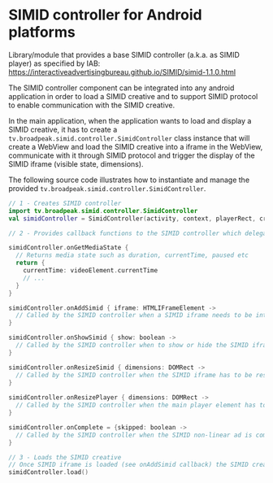 # SIMID controller for Android platforms

Library/module that provides a base SIMID controller (a.k.a. as SIMID player) as specified by IAB: https://interactiveadvertisingbureau.github.io/SIMID/simid-1.1.0.html

The SIMID controller component can be integrated into any android application in order to load a SIMID creative and to support SIMID protocol to enable communication with the SIMID creative.

In the main application, when the application wants to load and display a SIMID creative, it has to create a ``tv.broadpeak.simid.controller.SimidController`` class instance that will create a WebView and load the SIMID creative into a iframe in the WebView, communicate with it through SIMID protocol and trigger the display of the SIMID iframe (visible state, dimensions). 

The following source code illustrates how to instantiate and manage the provided ``tv.broadpeak.simid.controller.SimidController``.

```kotlin
// 1 - Creates SIMID controller 
import tv.broadpeak.simid.controller.SimidController
val simidController = SimidController(activity, context, playerRect, creativeUri, adParameters, duration)

// 2 - Provides callback functions to the SIMID controller which delegates UI process to the application

simidController.onGetMediaState {
  // Returns media state such as duration, currentTime, paused etc
  return {
    currentTime: videoElement.currentTime
    // ...
  }
}

simidController.onAddSimid { iframe: HTMLIFrameElement -> 
  // Called by the SIMID controller when a SIMID iframe needs to be integrated into current DOM
}

simidController.onShowSimid { show: boolean ->
  // Called by the SIMID controller when to show or hide the SIMID iframe
}

simidController.onResizeSimid { dimensions: DOMRect ->
  // Called by the SIMID controller when the SIMID iframe has to be resized
}
  
simidController.onResizePlayer { dimensions: DOMRect ->
  // Called by the SIMID controller when the main player element has to be resized
}

simidController.onComplete = {skipped: boolean ->
  // Called by the SIMID controller when the SIMID non-linear ad is completed  with indication if ad has been skipped
}

// 3 - Loads the SIMID creative
// Once SIMID iframe is loaded (see onAddSimid callback) the SIMID creative and controller will initiate the session 
simidController.load()
```
